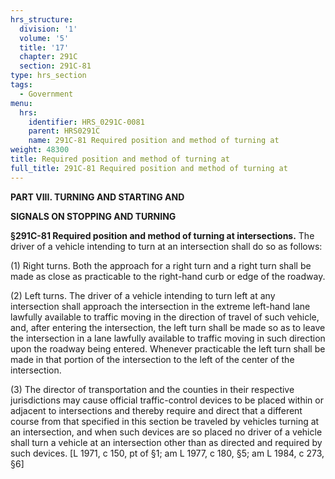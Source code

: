 ```yaml
---
hrs_structure:
  division: '1'
  volume: '5'
  title: '17'
  chapter: 291C
  section: 291C-81
type: hrs_section
tags:
  - Government
menu:
  hrs:
    identifier: HRS_0291C-0081
    parent: HRS0291C
    name: 291C-81 Required position and method of turning at
weight: 48300
title: Required position and method of turning at
full_title: 291C-81 Required position and method of turning at
---
```

**PART VIII. TURNING AND STARTING AND**

**SIGNALS ON STOPPING AND TURNING**

**§291C-81 Required position and method of turning at intersections.** The driver of a vehicle intending to turn at an intersection shall do so as follows:

(1) Right turns. Both the approach for a right turn and a right turn shall be made as close as practicable to the right-hand curb or edge of the roadway.

(2) Left turns. The driver of a vehicle intending to turn left at any intersection shall approach the intersection in the extreme left-hand lane lawfully available to traffic moving in the direction of travel of such vehicle, and, after entering the intersection, the left turn shall be made so as to leave the intersection in a lane lawfully available to traffic moving in such direction upon the roadway being entered. Whenever practicable the left turn shall be made in that portion of the intersection to the left of the center of the intersection.

(3) The director of transportation and the counties in their respective jurisdictions may cause official traffic-control devices to be placed within or adjacent to intersections and thereby require and direct that a different course from that specified in this section be traveled by vehicles turning at an intersection, and when such devices are so placed no driver of a vehicle shall turn a vehicle at an intersection other than as directed and required by such devices. [L 1971, c 150, pt of §1; am L 1977, c 180, §5; am L 1984, c 273, §6]